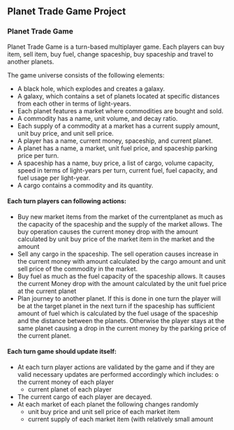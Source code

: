## Planet Trade Game Project
### Planet Trade Game
Planet Trade Game is a turn-based multiplayer game. Each players can buy item, sell item, buy fuel, change spaceship, buy spaceship and travel to another planets.

The game universe consists of the following elements:

 -  A black hole, which explodes and creates a galaxy.
 -  A galaxy, which contains a set of planets located at specific distances from each other in terms of light-years.
 -  Each planet features a market where commodities are bought and sold.
 -  A commodity has a name, unit volume, and decay ratio.
 -  Each supply of a commodity at a market has a current supply amount, unit buy price, and unit sell price.
 -  A player has a name, current money, spaceship, and current planet.
 -  A planet has a name, a market, unit fuel price, and spaceship parking price per turn.
 -  A spaceship has a name, buy price, a list of cargo, volume capacity, speed in terms of light-years per turn, current fuel, fuel capacity, and fuel usage per light-year.
 -  A cargo contains a commodity and its quantity.
#### Each turn players can following actions:
 -  Buy new market items from the market of the currentplanet as much as the capacity
of the spaceship and the supply of the market allows. The buy operation causes the current money drop with the amount calculated by unit buy price of the market item in the market and the amount
 -  Sell any cargo in the spaceship. The sell operation causes increase in the current money with amount calculated by the cargo amount and unit sell price of the commodity in the market.
 -  Buy fuel as much as the fuel capacity of the spaceship allows. It causes the current Money drop with the amount calculated by the unit fuel price at the current planet
 -  Plan journey to another planet. If this is done in one turn the player will be at the target planet in the next turn if the spaceship has sufficient amount of fuel which is calculated by the fuel usage of the spaceship and the distance between the planets. Otherwise the player stays at the same planet causing a drop in the current money by the parking price of the current planet.
#### Each turn game should update itself: 
 - At each turn player actions are validated by the game and if they are valid necessary updates are performed accordingly which includes: o the current money of each player
    -  current planet of each player
 -  The current cargo of each player are decayed.
 -  At each market of each planet the following changes randomly
    -  unit buy price and unit sell price of each market item
    -  current supply of each market item (with relatively small amount